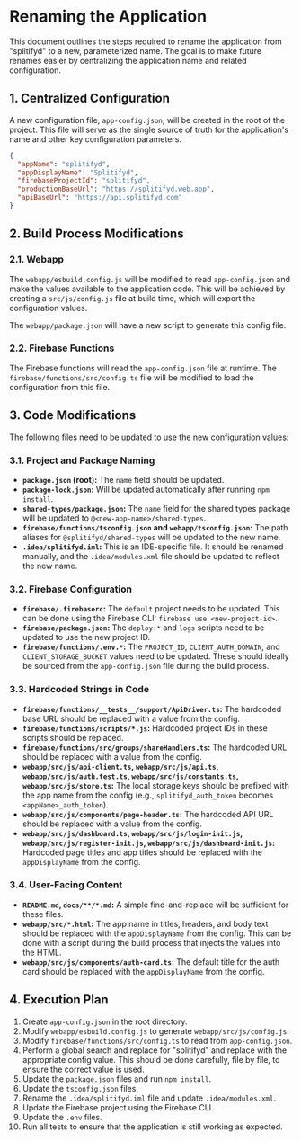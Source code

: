# Renaming the Application

This document outlines the steps required to rename the application from "splitifyd" to a new, parameterized name. The goal is to make future renames easier by centralizing the application name and related configuration.

## 1. Centralized Configuration

A new configuration file, `app-config.json`, will be created in the root of the project. This file will serve as the single source of truth for the application's name and other key configuration parameters.

```json
{
  "appName": "splitifyd",
  "appDisplayName": "Splitifyd",
  "firebaseProjectId": "splitifyd",
  "productionBaseUrl": "https://splitifyd.web.app",
  "apiBaseUrl": "https://api.splitifyd.com"
}
```

## 2. Build Process Modifications

### 2.1. Webapp

The `webapp/esbuild.config.js` will be modified to read `app-config.json` and make the values available to the application code. This will be achieved by creating a `src/js/config.js` file at build time, which will export the configuration values.

The `webapp/package.json` will have a new script to generate this config file.

### 2.2. Firebase Functions

The Firebase functions will read the `app-config.json` file at runtime. The `firebase/functions/src/config.ts` file will be modified to load the configuration from this file.

## 3. Code Modifications

The following files need to be updated to use the new configuration values:

### 3.1. Project and Package Naming

- **`package.json` (root):** The `name` field should be updated.
- **`package-lock.json`:** Will be updated automatically after running `npm install`.
- **`shared-types/package.json`:** The `name` field for the shared types package will be updated to `@<new-app-name>/shared-types`.
- **`firebase/functions/tsconfig.json` and `webapp/tsconfig.json`:** The path aliases for `@splitifyd/shared-types` will be updated to the new name.
- **`.idea/splitifyd.iml`:** This is an IDE-specific file. It should be renamed manually, and the `.idea/modules.xml` file should be updated to reflect the new name.

### 3.2. Firebase Configuration

- **`firebase/.firebaserc`:** The `default` project needs to be updated. This can be done using the Firebase CLI: `firebase use <new-project-id>`.
- **`firebase/package.json`:** The `deploy:*` and `logs` scripts need to be updated to use the new project ID.
- **`firebase/functions/.env.*`:** The `PROJECT_ID`, `CLIENT_AUTH_DOMAIN`, and `CLIENT_STORAGE_BUCKET` values need to be updated. These should ideally be sourced from the `app-config.json` file during the build process.

### 3.3. Hardcoded Strings in Code

- **`firebase/functions/__tests__/support/ApiDriver.ts`:** The hardcoded base URL should be replaced with a value from the config.
- **`firebase/functions/scripts/*.js`:** Hardcoded project IDs in these scripts should be replaced.
- **`firebase/functions/src/groups/shareHandlers.ts`:** The hardcoded URL should be replaced with a value from the config.
- **`webapp/src/js/api-client.ts`, `webapp/src/js/api.ts`, `webapp/src/js/auth.test.ts`, `webapp/src/js/constants.ts`, `webapp/src/js/store.ts`:** The local storage keys should be prefixed with the app name from the config (e.g., `splitifyd_auth_token` becomes `<appName>_auth_token`).
- **`webapp/src/js/components/page-header.ts`:** The hardcoded API URL should be replaced with a value from the config.
- **`webapp/src/js/dashboard.ts`, `webapp/src/js/login-init.js`, `webapp/src/js/register-init.js`, `webapp/src/js/dashboard-init.js`:** Hardcoded page titles and app titles should be replaced with the `appDisplayName` from the config.

### 3.4. User-Facing Content

- **`README.md`, `docs/**/*.md`:** A simple find-and-replace will be sufficient for these files.
- **`webapp/src/*.html`:** The app name in titles, headers, and body text should be replaced with the `appDisplayName` from the config. This can be done with a script during the build process that injects the values into the HTML.
- **`webapp/src/js/components/auth-card.ts`:** The default title for the auth card should be replaced with the `appDisplayName` from the config.

## 4. Execution Plan

1.  Create `app-config.json` in the root directory.
2.  Modify `webapp/esbuild.config.js` to generate `webapp/src/js/config.js`.
3.  Modify `firebase/functions/src/config.ts` to read from `app-config.json`.
4.  Perform a global search and replace for "splitifyd" and replace with the appropriate config value. This should be done carefully, file by file, to ensure the correct value is used.
5.  Update the `package.json` files and run `npm install`.
6.  Update the `tsconfig.json` files.
7.  Rename the `.idea/splitifyd.iml` file and update `.idea/modules.xml`.
8.  Update the Firebase project using the Firebase CLI.
9.  Update the `.env` files.
10. Run all tests to ensure that the application is still working as expected.

